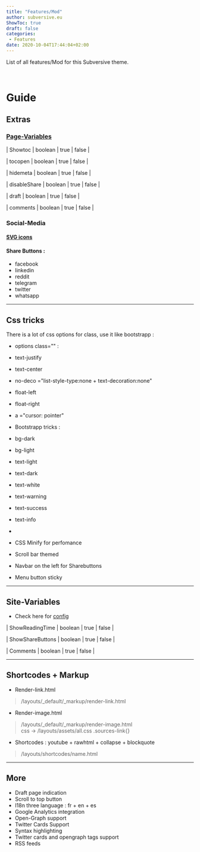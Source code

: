 ```yaml
---
title: "Features/Mod"
author: subversive.eu
ShowToc: true
draft: false
categories:
 - Features
date: 2020-10-04T17:44:04+02:00
---
```


List of all features/Mod for this Subversive theme.
<!--more-->​

# Guide

## Extras

### [Page-Variables](https://subversive-eu.github.io/hugo-subversive/posts/install/#page-variables)

| Showtoc       | boolean | true | false |  

| tocopen       | boolean | true | false |

| hidemeta      | boolean | true | false |  
 
| disableShare  | boolean | true | false |  

| draft         | boolean | true | false |  

| comments      | boolean | true | false |  

### Social-Media

#### [SVG icons](https://subversive-eu.github.io/hugo-subversive/posts/utilisation/)

#### Share Buttons :

* facebook 
* linkedin
* reddit
* telegram
* twitter
* whatsapp

---

## Css tricks

There is a lot of css options for class, use it like bootstrapp :

* options class="" :  
 * text-justify  
 * text-center  
 * no-deco ="list-style-type:none + text-decoration:none"  
 * float-left  
 * float-right  
 *  a ="cursor: pointer"  
 * Bootstrapp tricks :  
  * bg-dark  
  * bg-light  
  * text-light  
  * text-dark  
  * text-white  
  * text-warning  
  * text-success  
  * text-info  

* 
* CSS Minify for perfomance
* Scroll bar themed
* Navbar on the left for Sharebuttons
* Menu button sticky

---

## Site-Variables

* Check here for [config](https://subversive-eu.github.io/hugo-subversive/posts/install/#configyml)

| ShowReadingTime       | boolean | true | false |

| ShowShareButtons      | boolean | true | false |

| Comments              | boolean | true | false |

---

## Shortcodes + Markup

* Render-link.html
> /layouts/_default/_markup/render-link.html

* Render-image.html
> /layouts/_default/_markup/render-image.html  
> css -> /layouts/assets/all.css  .sources-link{}

* Shortcodes : youtube + rawhtml + collapse + blockquote 
> /layouts/shortcodes/name.html

---

## More

* Draft page indication
* Scroll to top button
* I18n three language : fr + en + es
* Google Analytics integration
* Open-Graph support
* Twitter Cards Support
* Syntax highlighting
* Twitter cards and opengraph tags support
* RSS feeds